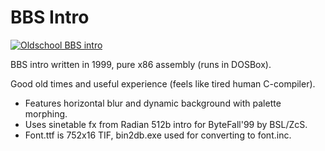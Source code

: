 BBS Intro
=========


[![Oldschool BBS intro](http://img.youtube.com/vi/hVy_5612N6w/0.jpg)](https://www.youtube.com/watch?v=hVy_5612N6w)

BBS intro written in 1999, pure x86 assembly (runs in DOSBox).

Good old times and useful experience (feels like tired human C-compiler).

* Features horizontal blur and dynamic background with palette morphing.
* Uses sinetable fx from Radian 512b intro for ByteFall'99 by BSL/ZcS.
* Font.ttf is 752x16 TIF, bin2db.exe used for converting to font.inc.
